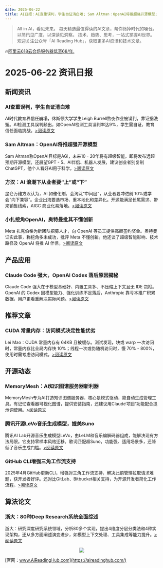 ```yaml
---
date: 2025-06-22
title: AI日报：AI查重误判，学生自证清白难; Sam Altman：OpenAI将推超强开源模型; 方汉：AI 浪潮下从业者要“上”或“下”
---
```


> All in AI，看见未来。 每天精选最值得读的AI文章，帮你筛掉时代的噪音。 以简讯见广度，以深读见洞察。 技术、趋势、思考，一站式掌握AI世界。
> 欢迎关注公众号「AI Reading Hub」，获取更多AI资讯和技术文章。

🔥[阿里云618云会场服务器低至68/年.](https://www.aliyun.com/minisite/goods?userCode=okjhlpr5)

# 2025-06-22 资讯日报

## 新闻资讯

### AI查重误判，学生自证清白难

AI时代教育界信任崩塌，休斯顿大学学生Leigh Burrell熬夜作业被误判，靠证据洗冤。AI检测工具误判频出，如OpenAI检测工具误判率达9%，学生需自证，教育信任面临挑战。[>阅读原文](https://mp.weixin.qq.com/s?__biz=MzI3MTA0MTk1MA==&chksm=f034addc87c31b140bff7f809182e63b3e7d6eba00506b8e05faeecb7d63df239490f52f4fbb&idx=1&mid=2652603463&sn=2137bef90cfbaf763bdc189b9f8e5eab#rd)

### Sam Altman：OpenAI将推超强开源模型

Sam Altman称OpenAI目标是AGI，未来10 - 20年将有超级智能。即将发布远超预期开源模型，还展望GPT - 5、AI伴侣、机器人发展，建议创业者别复制ChatGPT，他个人看好AI用于科学。[>阅读原文](https://mp.weixin.qq.com/s?__biz=Mzg3MTkxMjYzOA==&chksm=cf5231dfcb47d272c565033fda84a6aff40aa3d6e6e5e7574c49476075ba8acf13d74fb9a9c5&idx=1&mid=2247505435&sn=6a6ff3e55a601b69af88c069b5f7c772#rd)

### 方汉：AI 浪潮下从业者要“上”或“下”

昆仑万维方汉认为，AI 如催化剂，会淘汰“中间层”，从业者要冲进前 10%或学会“向下兼容”。企业出海要选市场、重本地化和差异化。开源能满足长尾需求、带来销售线索，AIGC 商业化易落地。[>阅读原文](https://mp.weixin.qq.com/s?__biz=MjM5MDE0Mjc4MA==&chksm=bce9487c46a80e3620d2a980dc34b018fa90d60c104107722cb3e3ee368d4bf39176167ff249&idx=1&mid=2651248552&sn=ab4235caefd758b554a95af0f946d02d#rd)

### 小扎挖角OpenAI，奥特曼批其不懂创新

Meta 扎克伯格为新团队招募人才，向 OpenAI 等员工提供高额签约奖金。奥特曼证实此事，称挖角多未成功，批评 Meta 不懂创新。他还谈了超级智能影响、技术路径及 OpenAI 将推 AI 伴侣。[>阅读原文](https://mp.weixin.qq.com/s?__biz=MjM5MDE0Mjc4MA==&chksm=bc22b85fef467247c506c2f73a49abd03a71ee1b56528469f946ddd558d88bcc342f97c4b912&idx=3&mid=2651248552&sn=8bd4884791a3893bf869deafc0ccb8b5#rd)

## 产品应用

### Claude Code 强大，OpenAI Codex 落后原因揭秘

Claude Code 强大在于模型基础好、内置工具多、不压缩上下文且无 IDE 包袱。OpenAI 的 Codex 因模型能力、强化训练不足落后，Anthropic 靠亏本推广积累数据，用户更看重解决实际问题。[>阅读原文](https://mp.weixin.qq.com/s?__biz=Mzk1NzgxMjQ0OA==&chksm=c203addd23ca8afc172df91b501fad9cc018fa7fdfbaf3545ec82e440f14672ad8e3349bd268&idx=1&mid=2247489834&sn=e6d0b661b5a582ef8ebc162784b9a80e#rd)

## 推荐文章

### CUDA 常量内存：访问模式决定性能优劣

Lei Mao：CUDA 常量内存有 64KB 且被缓存。测试发现，块或 warp 一次访问时，常量内存比全局内存快 10%；线程一次或伪随机访问时，慢 70% - 800%，使用时需考虑访问模式。[>阅读原文](https://mp.weixin.qq.com/s?__biz=MzA4MjY4NTk0NQ==&chksm=9ebdbbda4a6e8ad9af9d0baa1dccb29cb12da466b778fde56d84634a5801be43b010f7bbbf68&idx=1&mid=2247527811&sn=c72c81db47e8ab10949622d9154ef14e#rd)

## 开源动态

### MemoryMesh：AI知识图谱服务器新利器

MemoryMesh专为AI打造知识图谱服务器，核心是模式驱动，能自动生成管理工具。有记忆查看器可视化图谱，提供安装指南，还建议用Claude‘项目’功能配合提示词使用。[>阅读原文](https://mp.weixin.qq.com/s?__biz=MzkxNjQ4MzMyOA==&chksm=c0583eeb766f8831847a24eb84acb9e0770f355b3b695ce70fba9461708a658b2dcfe082a75f&idx=1&mid=2247493470&sn=7888d06be6b9cddb11a8218cd200c645#rd)

### 腾讯开源LeVo音乐生成模型，媲美Suno

腾讯AI Lab开源音乐生成模型LeVo，由LeLM和音乐编解码器组成，能解决现有方法局限。它支持零样本风格迁移，歌词匹配超Suno，功能强、适用场景多，还降低了音乐生成门槛。[>阅读原文](https://mp.weixin.qq.com/s?__biz=MzkwMjQ0NzI0OQ==&chksm=c142fe029363df2768c27db3fd35706e265250dc8b8875a16d38e125af6e960d4e118b3634c6&idx=1&mid=2247502694&sn=cea3d050f5473407d3b9e9db6835b500#rd)

### GitHub CLI增强三角工作流支持

2025年4月GitHub更新CLI，增强对三角工作流支持，解决此前管理拉取请求难题，获开发者好评。还对比GitLab、Bitbucket相关支持，为开源开发者简化工作流程。[>阅读原文](https://mp.weixin.qq.com/s?__biz=MjM5MDE0Mjc4MA==&chksm=bcb91d971638ce577bbe379fe64bc7745f59a45879e6c367f2849d51fc23dd0be60848af71fb&idx=4&mid=2651248552&sn=ea7a57b17206da248ba578ad89b18b02#rd)

## 算法论文

### 浙大：80种Deep Research系统全面综述

浙大：研究深度研究系统领域，分析80多个实现，提出4维度分层分类法和4种实现架构，还从多方面阐述演变进步，如模型上下文处理、工具集成等能力提升。[>阅读原文](https://mp.weixin.qq.com/s?__biz=Mzk0MTYzMzMxMA==&chksm=c3f7a50a3af3df566b8be5e9c9cca9b9bb907c4e5830803203b92a0343980155bd599da503db&idx=1&mid=2247495275&sn=a5193b3eb6c79f7bdc0a3418b698f0ba#rd)



<p style="text-align: center;">
            <img id="weixin_qr" src="https://meikan-public-images.oss-cn-beijing.aliyuncs.com/imeikan/assets/2025-05-18234303-hub.png" style="max-width: 800px; object-fit: cover;" />
        </p>
        
[官网：www.AiReadingHub.com](https://aireadinghub.com/)
